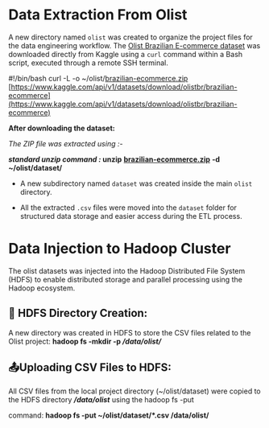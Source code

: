# **Data Extraction From Olist**
 
A new directory named `olist` was created to organize the project files for the data engineering workflow. The [Olist Brazilian E-commerce dataset](https://www.kaggle.com/datasets/olistbr/brazilian-ecommerce)  was downloaded directly from Kaggle using a `curl` command within a Bash script, executed through a remote SSH terminal.
 

#!/bin/bash curl -L -o ~/olist/[brazilian-ecommerce.zip](http://brazilian-ecommerce.zip)  [https://www.kaggle.com/api/v1/datasets/download/olistbr/brazilian-ecommerce](https://www.kaggle.com/api/v1/datasets/download/olistbr/brazilian-ecommerce) 
 

**After downloading the dataset:**
 
 *The ZIP file was extracted using :-* 
 
***standard unzip command :*  unzip** [**brazilian-ecommerce.zip**](http://brazilian-ecommerce.zip)  **-d ~/olist/dataset/**
 

*   A new subdirectory named `dataset` was created inside the main `olist` directory.
     
*   All the extracted `.csv` files were moved into the `dataset` folder for structured data storage and easier access during the ETL process.
     

# **Data Injection to Hadoop Cluster**
 
The olist datasets was injected into the Hadoop Distributed File System (HDFS) to enable distributed storage and parallel processing using the Hadoop ecosystem.
 

## **📁 HDFS Directory Creation:**
 
A new directory was created in HDFS to store the CSV files related to the Olist project: **hadoop fs -mkdir -p  */data/olist/***
 

## **📤Uploading CSV Files to HDFS:**
 
All CSV files from the local project directory (~/olist/dataset) were copied to the HDFS directory ***/data/olist*** using the hadoop fs -put
 
command: **hadoop fs -put ~/olist/dataset/\*.csv /data/olist/**